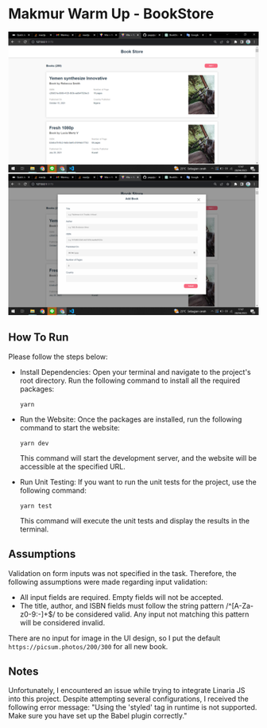 # Makmur Warm Up - BookStore

![image](doc/Screenshot%20(461).png)
![image](doc/Screenshot%20(462).png)

## How To Run
Please follow the steps below:

- Install Dependencies: Open your terminal and navigate to the project's root directory. Run the following command to install all the required packages:
    ```
    yarn 
    ```

- Run the Website: Once the packages are installed, run the following command to start the website:
    ```
    yarn dev
    ```
    This command will start the development server, and the website will be accessible at the specified URL.

- Run Unit Testing: If you want to run the unit tests for the project, use the following command:
    ```
    yarn test
    ```
    This command will execute the unit tests and display the results in the terminal.

## Assumptions
Validation on form inputs was not specified in the task. Therefore, the following assumptions were made regarding input validation:
- All input fields are required. Empty fields will not be accepted.
- The title, author, and ISBN fields must follow the string pattern /^[A-Za-z0-9:-]+$/ to be considered valid. Any input not matching this pattern will be considered invalid.

There are no input for image in the UI design, so I put the default ```https://picsum.photos/200/300``` for all new book.

## Notes
Unfortunately, I encountered an issue while trying to integrate Linaria JS into this project. Despite attempting several configurations, I received the following error message: "Using the 'styled' tag in runtime is not supported. Make sure you have set up the Babel plugin correctly."